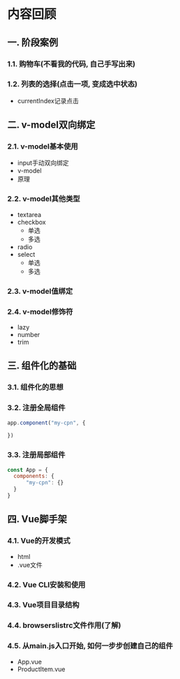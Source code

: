 # 内容回顾

## 一. 阶段案例

### 1.1. 购物车(不看我的代码, 自己手写出来)







### 1.2. 列表的选择(点击一项, 变成选中状态)

* currentIndex记录点击





## 二. v-model双向绑定

### 2.1. v-model基本使用

* input手动双向绑定
* v-model
* 原理





### 2.2. v-model其他类型

* textarea
* checkbox
  * 单选
  * 多选
* radio
* select
  * 单选
  * 多选



### 2.3. v-model值绑定





### 2.4. v-model修饰符

* lazy
* number
* trim





## 三. 组件化的基础

### 3.1. 组件化的思想





### 3.2. 注册全局组件

```js
app.component("my-cpn", {
    
})
```



### 3.3. 注册局部组件

```js
const App = {
  components: {
      "my-cpn": {}
  }
}
```



## 四. Vue脚手架

### 4.1. Vue的开发模式

* html
* .vue文件



### 4.2. Vue CLI安装和使用





### 4.3. Vue项目目录结构





### 4.4. browserslistrc文件作用(了解)





### 4.5. 从main.js入口开始, 如何一步步创建自己的组件

* App.vue
* ProductItem.vue















